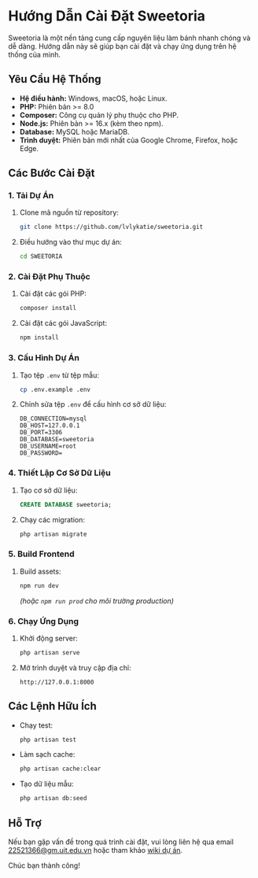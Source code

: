 # Hướng Dẫn Cài Đặt Sweetoria

Sweetoria là một nền tảng cung cấp nguyên liệu làm bánh nhanh chóng và dễ dàng. Hướng dẫn này sẽ giúp bạn cài đặt và chạy ứng dụng trên hệ thống của mình.

## Yêu Cầu Hệ Thống

- **Hệ điều hành:** Windows, macOS, hoặc Linux.
- **PHP:** Phiên bản >= 8.0
- **Composer:** Công cụ quản lý phụ thuộc cho PHP.
- **Node.js:** Phiên bản >= 16.x (kèm theo npm).
- **Database:** MySQL hoặc MariaDB.
- **Trình duyệt:** Phiên bản mới nhất của Google Chrome, Firefox, hoặc Edge.

## Các Bước Cài Đặt

### 1. Tải Dự Án

1. Clone mã nguồn từ repository:
   ```bash
   git clone https://github.com/lvlykatie/sweetoria.git
   ```
2. Điều hướng vào thư mục dự án:
   ```bash
   cd SWEETORIA
   ```

### 2. Cài Đặt Phụ Thuộc

1. Cài đặt các gói PHP:
   ```bash
   composer install
   ```
2. Cài đặt các gói JavaScript:
   ```bash
   npm install
   ```

### 3. Cấu Hình Dự Án

1. Tạo tệp `.env` từ tệp mẫu:
   ```bash
   cp .env.example .env
   ```
2. Chỉnh sửa tệp `.env` để cấu hình cơ sở dữ liệu:
   ```env
   DB_CONNECTION=mysql
   DB_HOST=127.0.0.1
   DB_PORT=3306
   DB_DATABASE=sweetoria
   DB_USERNAME=root
   DB_PASSWORD=
   ```

### 4. Thiết Lập Cơ Sở Dữ Liệu

1. Tạo cơ sở dữ liệu:
   ```sql
   CREATE DATABASE sweetoria;
   ```
2. Chạy các migration:
   ```bash
   php artisan migrate
   ```

### 5. Build Frontend

1. Build assets:
   ```bash
   npm run dev
   ```
   *(hoặc `npm run prod` cho môi trường production)*

### 6. Chạy Ứng Dụng

1. Khởi động server:
   ```bash
   php artisan serve
   ```
2. Mở trình duyệt và truy cập địa chỉ:
   ```
   http://127.0.0.1:8000
   ```

## Các Lệnh Hữu Ích

- Chạy test:
  ```bash
  php artisan test
  ```
- Làm sạch cache:
  ```bash
  php artisan cache:clear
  ```
- Tạo dữ liệu mẫu:
  ```bash
  php artisan db:seed
  ```

## Hỗ Trợ

Nếu bạn gặp vấn đề trong quá trình cài đặt, vui lòng liên hệ qua email [22521366@gm.uit.edu.vn](mailto:22521366@gm.uit.edu.vn) hoặc tham khảo [wiki dự án](https://github.com/lvlykatie/sweetoria/wiki).

Chúc bạn thành công!
